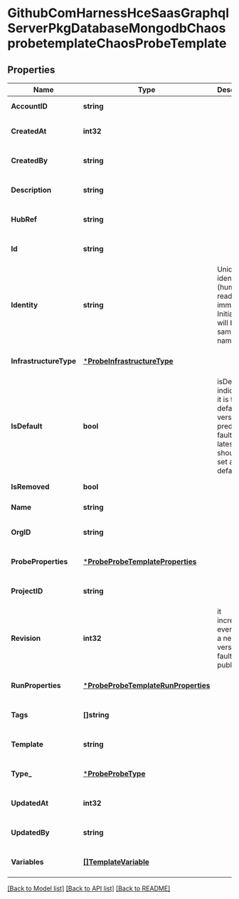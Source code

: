 # GithubComHarnessHceSaasGraphqlServerPkgDatabaseMongodbChaosprobetemplateChaosProbeTemplate

## Properties
Name | Type | Description | Notes
------------ | ------------- | ------------- | -------------
**AccountID** | **string** |  | [default to null]
**CreatedAt** | **int32** |  | [optional] [default to null]
**CreatedBy** | **string** |  | [optional] [default to null]
**Description** | **string** |  | [optional] [default to null]
**HubRef** | **string** |  | [optional] [default to null]
**Id** | **string** |  | [optional] [default to null]
**Identity** | **string** | Unique identifier (human-readable) immutable Initially it will be same as name | [optional] [default to null]
**InfrastructureType** | [***ProbeInfrastructureType**](probe.InfrastructureType.md) |  | [optional] [default to null]
**IsDefault** | **bool** | isDefault indicates if it is the default version for predefined faults, latest should be set as default | [optional] [default to null]
**IsRemoved** | **bool** |  | [default to null]
**Name** | **string** |  | [default to null]
**OrgID** | **string** |  | [optional] [default to null]
**ProbeProperties** | [***ProbeProbeTemplateProperties**](probe.ProbeTemplateProperties.md) |  | [optional] [default to null]
**ProjectID** | **string** |  | [optional] [default to null]
**Revision** | **int32** | it increments every time a new version of fault is published | [optional] [default to null]
**RunProperties** | [***ProbeProbeTemplateRunProperties**](probe.ProbeTemplateRunProperties.md) |  | [optional] [default to null]
**Tags** | **[]string** |  | [optional] [default to null]
**Template** | **string** |  | [optional] [default to null]
**Type_** | [***ProbeProbeType**](probe.ProbeType.md) |  | [optional] [default to null]
**UpdatedAt** | **int32** |  | [optional] [default to null]
**UpdatedBy** | **string** |  | [optional] [default to null]
**Variables** | [**[]TemplateVariable**](template.Variable.md) |  | [optional] [default to null]

[[Back to Model list]](../README.md#documentation-for-models) [[Back to API list]](../README.md#documentation-for-api-endpoints) [[Back to README]](../README.md)

